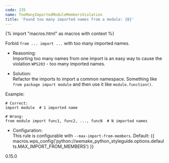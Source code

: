 ```yaml
---
code: 235
name: TooManyImportedModuleMembersViolation
title: 'Found too many imported names from a module: {0}'
---
```


{% import "macros.html" as macros with context %}

Forbid `from ... import ...` with too many imported names.

  - Reasoning:  
    Importing too many names from one import is an easy way to cause the
    violation `WPS203` - too many imported names.

  - Solution:  
    Refactor the imports to import a common namespace. Something like
    `from package import module` and then use it like
    `module.function()`.

Example:

    # Correct:
    import module  # 1 imported name
    
    # Wrong:
    from module import func1, func2, ..., funcN  # N imported names

  - Configuration:  
    This rule is configurable with `--max-import-from-members`. Default:
    {{ macros.wps_config('python://wemake_python_styleguide.options.defaults.MAX_IMPORT_FROM_MEMBERS') }}

<div class="versionadded">

0.15.0

</div>